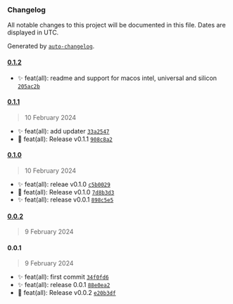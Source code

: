 ### Changelog

All notable changes to this project will be documented in this file. Dates are displayed in UTC.

Generated by [`auto-changelog`](https://github.com/CookPete/auto-changelog).

#### [0.1.2](https://github.com/angelespejo/macos-app-trial-extender/compare/0.1.1...0.1.2)

- :sparkles: feat(all): readme and support for macos intel, universal and silicon [`205ac2b`](https://github.com/angelespejo/macos-app-trial-extender/commit/205ac2b3b8bdaf9e6d3dcc7bfba8335a58ad5c60)

#### [0.1.1](https://github.com/angelespejo/macos-app-trial-extender/compare/0.1.0...0.1.1)

> 10 February 2024

- :sparkles: feat(all): add updater [`33a2547`](https://github.com/angelespejo/macos-app-trial-extender/commit/33a2547f9fcd3ea94a39fad68221a23debeb5062)
- :bookmark: feat(all): Release v0.1.1 [`908c8a2`](https://github.com/angelespejo/macos-app-trial-extender/commit/908c8a2b5b7af9051c95d2609604295392ac74a2)

#### [0.1.0](https://github.com/angelespejo/macos-app-trial-extender/compare/0.0.2...0.1.0)

> 10 February 2024

- :sparkles: feat(all): releae v0.1.0 [`c5b0029`](https://github.com/angelespejo/macos-app-trial-extender/commit/c5b00295368691bed6660dd51d458bc3848e52e0)
- :bookmark: feat(all): Release v0.1.0 [`7d8b3d3`](https://github.com/angelespejo/macos-app-trial-extender/commit/7d8b3d30ef62bcd52e5526404b2a2c1131fa8921)
- :sparkles: feat(all): release v0.0.1 [`898c5e5`](https://github.com/angelespejo/macos-app-trial-extender/commit/898c5e57dbeb50e38c01a3ee88cc7ed5555e59a6)

#### [0.0.2](https://github.com/angelespejo/macos-app-trial-extender/compare/0.0.1...0.0.2)

> 9 February 2024

#### 0.0.1

> 9 February 2024

- :sparkles: feat(all): first commit [`34f0fd6`](https://github.com/angelespejo/macos-app-trial-extender/commit/34f0fd663f629a24564bce175c9190fa9b92715f)
- :sparkles: feat(all): release 0.0.1 [`88e0ea2`](https://github.com/angelespejo/macos-app-trial-extender/commit/88e0ea261cab53dec4553d537449f039ef72a69a)
- :bookmark: feat(all): Release v0.0.2 [`e20b3df`](https://github.com/angelespejo/macos-app-trial-extender/commit/e20b3dff9289ecaca987e06b6612f023b4d2d56f)
